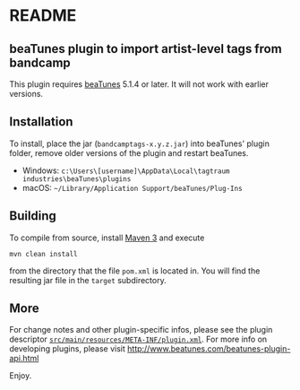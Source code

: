 # README

## beaTunes plugin to import artist-level tags from bandcamp

This plugin requires [beaTunes](http://www.beatunes.com/) 5.1.4 or later.
It will not work with earlier versions.


## Installation

To install, place the jar (`bandcamptags-x.y.z.jar`) into beaTunes'
plugin folder, remove older versions of the plugin and restart beaTunes.

- Windows: `c:\Users\[username]\AppData\Local\tagtraum industries\beaTunes\plugins`
- macOS: `~/Library/Application Support/beaTunes/Plug-Ins`


## Building

To compile from source, install [Maven 3](http://maven.apache.org/) and execute

    mvn clean install

from the directory that the file `pom.xml` is located in.
You will find the resulting jar file in the `target` subdirectory.


## More

For change notes and other plugin-specific infos, please see the plugin descriptor
[`src/main/resources/META-INF/plugin.xml`](https://raw.githubusercontent.com/beatunes/plugin-samples/master/keytocomment/src/main/resources/META-INF/plugin.xml).
For more info on developing plugins, please visit http://www.beatunes.com/beatunes-plugin-api.html

Enjoy.
